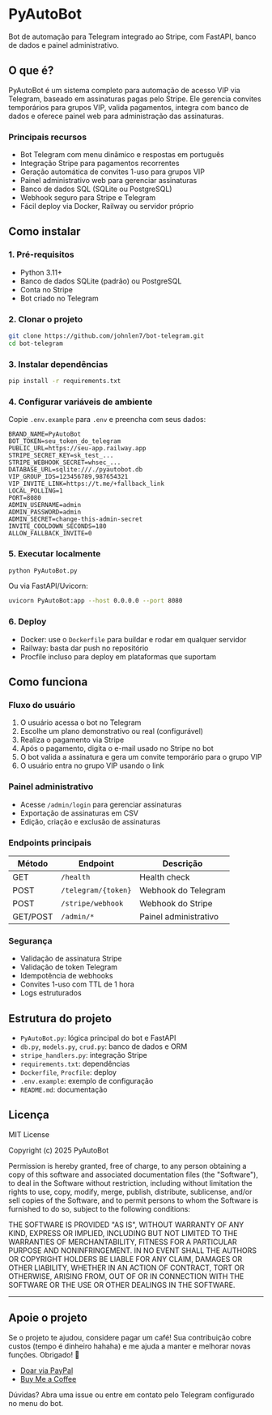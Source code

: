 # PyAutoBot

Bot de automação para Telegram integrado ao Stripe, com FastAPI, banco de dados e painel administrativo.

## O que é?
PyAutoBot é um sistema completo para automação de acesso VIP via Telegram, baseado em assinaturas pagas pelo Stripe. Ele gerencia convites temporários para grupos VIP, valida pagamentos, integra com banco de dados e oferece painel web para administração das assinaturas.

### Principais recursos
- Bot Telegram com menu dinâmico e respostas em português
- Integração Stripe para pagamentos recorrentes
- Geração automática de convites 1-uso para grupos VIP
- Painel administrativo web para gerenciar assinaturas
- Banco de dados SQL (SQLite ou PostgreSQL)
- Webhook seguro para Stripe e Telegram
- Fácil deploy via Docker, Railway ou servidor próprio

## Como instalar

### 1. Pré-requisitos
- Python 3.11+
- Banco de dados SQLite (padrão) ou PostgreSQL
- Conta no Stripe
- Bot criado no Telegram

### 2. Clonar o projeto
```bash
git clone https://github.com/johnlen7/bot-telegram.git
cd bot-telegram
```

### 3. Instalar dependências
```bash
pip install -r requirements.txt
```

### 4. Configurar variáveis de ambiente
Copie `.env.example` para `.env` e preencha com seus dados:
```env
BRAND_NAME=PyAutoBot
BOT_TOKEN=seu_token_do_telegram
PUBLIC_URL=https://seu-app.railway.app
STRIPE_SECRET_KEY=sk_test_...
STRIPE_WEBHOOK_SECRET=whsec_...
DATABASE_URL=sqlite:///./pyautobot.db
VIP_GROUP_IDS=123456789,987654321
VIP_INVITE_LINK=https://t.me/+fallback_link
LOCAL_POLLING=1
PORT=8080
ADMIN_USERNAME=admin
ADMIN_PASSWORD=admin
ADMIN_SECRET=change-this-admin-secret
INVITE_COOLDOWN_SECONDS=180
ALLOW_FALLBACK_INVITE=0
```

### 5. Executar localmente
```bash
python PyAutoBot.py
```
Ou via FastAPI/Uvicorn:
```bash
uvicorn PyAutoBot:app --host 0.0.0.0 --port 8080
```

### 6. Deploy
- Docker: use o `Dockerfile` para buildar e rodar em qualquer servidor
- Railway: basta dar push no repositório
- Procfile incluso para deploy em plataformas que suportam

## Como funciona

### Fluxo do usuário
1. O usuário acessa o bot no Telegram
2. Escolhe um plano demonstrativo ou real (configurável)
3. Realiza o pagamento via Stripe
4. Após o pagamento, digita o e-mail usado no Stripe no bot
5. O bot valida a assinatura e gera um convite temporário para o grupo VIP
6. O usuário entra no grupo VIP usando o link

### Painel administrativo
- Acesse `/admin/login` para gerenciar assinaturas
- Exportação de assinaturas em CSV
- Edição, criação e exclusão de assinaturas

### Endpoints principais
| Método | Endpoint | Descrição |
|--------|----------|-----------|
| GET | `/health` | Health check |
| POST | `/telegram/{token}` | Webhook do Telegram |
| POST | `/stripe/webhook` | Webhook do Stripe |
| GET/POST | `/admin/*` | Painel administrativo |

### Segurança
- Validação de assinatura Stripe
- Validação de token Telegram
- Idempotência de webhooks
- Convites 1-uso com TTL de 1 hora
- Logs estruturados

## Estrutura do projeto
- `PyAutoBot.py`: lógica principal do bot e FastAPI
- `db.py`, `models.py`, `crud.py`: banco de dados e ORM
- `stripe_handlers.py`: integração Stripe
- `requirements.txt`: dependências
- `Dockerfile`, `Procfile`: deploy
- `.env.example`: exemplo de configuração
- `README.md`: documentação

## Licença
MIT License

Copyright (c) 2025 PyAutoBot

Permission is hereby granted, free of charge, to any person obtaining a copy
of this software and associated documentation files (the "Software"), to deal
in the Software without restriction, including without limitation the rights
to use, copy, modify, merge, publish, distribute, sublicense, and/or sell
copies of the Software, and to permit persons to whom the Software is
furnished to do so, subject to the following conditions:

THE SOFTWARE IS PROVIDED "AS IS", WITHOUT WARRANTY OF ANY KIND, EXPRESS OR
IMPLIED, INCLUDING BUT NOT LIMITED TO THE WARRANTIES OF MERCHANTABILITY,
FITNESS FOR A PARTICULAR PURPOSE AND NONINFRINGEMENT. IN NO EVENT SHALL THE
AUTHORS OR COPYRIGHT HOLDERS BE LIABLE FOR ANY CLAIM, DAMAGES OR OTHER
LIABILITY, WHETHER IN AN ACTION OF CONTRACT, TORT OR OTHERWISE, ARISING FROM,
OUT OF OR IN CONNECTION WITH THE SOFTWARE OR THE USE OR OTHER DEALINGS IN THE
SOFTWARE.

---

## Apoie o projeto
Se o projeto te ajudou, considere pagar um café! Sua contribuição cobre custos (tempo é dinheiro hahaha) e me ajuda a manter e melhorar novas funções. Obrigado! 🙌

- [Doar via PayPal](https://www.paypal.com/donate/?hosted_button_id=3VYZMCWGZRFML)
- [Buy Me a Coffee](https://buymeacoffee.com/johnlen7)

Dúvidas? Abra uma issue ou entre em contato pelo Telegram configurado no menu do bot.
